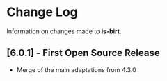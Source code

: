 # Change Log
Information on changes made to **is-birt**.

## [6.0.1] - First Open Source Release
- Merge of the main adaptations from 4.3.0